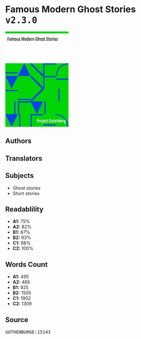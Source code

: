 # Famous Modern Ghost Stories <kbd>v2.3.0</kbd>

![](./cover.medium.jpg "")

## Authors



## Translators



## Subjects


 - Ghost stories
 - Short stories

## Readablility


 - **A1:** 75%
 - **A2:** 82%
 - **B1:** 87%
 - **B2:** 93%
 - **C1:** 98%
 - **C2:** 100%

## Words Count


 - **A1:** 495
 - **A2:** 485
 - **B1:** 925
 - **B2:** 1505
 - **C1:** 1902
 - **C2:** 1309

## Source


<kbd>GUTHENBURGE:15143</kbd>
